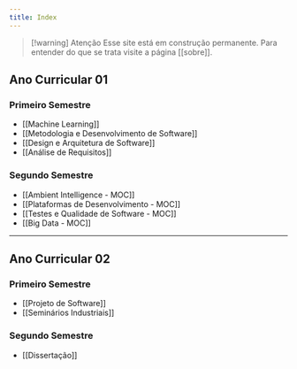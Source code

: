 ```yaml
---
title: Index
---
```

>[!warning] Atenção
>Esse site está em construção permanente. Para entender do que se trata visite a página [[sobre]].

## Ano Curricular 01
### Primeiro Semestre

- [[Machine Learning]]
- [[Metodologia e Desenvolvimento de Software]]
- [[Design e Arquitetura de Software]]
- [[Análise de Requisitos]]

### Segundo Semestre

- [[Ambient Intelligence - MOC]]
- [[Plataformas de Desenvolvimento - MOC]]
- [[Testes e Qualidade de Software - MOC]]
- [[Big Data - MOC]]

---
## Ano Curricular 02

### Primeiro Semestre

- [[Projeto de Software]]
- [[Seminários Industriais]]

### Segundo Semestre

- [[Dissertação]]